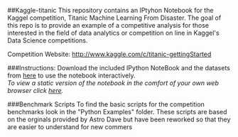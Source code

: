 ##Kaggle-titanic
This repository contains an IPtyhon Notebook for the Kaggel competition, Titanic Machine Learning From Disaster. The goal of this repo is to provide an example of a competitive analysis for those interested in the field of data analytics or competition on line in Kaggel's Data Science competitions. 


Competition Website: http://www.kaggle.com/c/titanic-gettingStarted


###Instructions:
Download the included IPython NoteBook and the datasets from [here](http://www.kaggle.com/c/titanic-gettingStarted/data) to use the notebook interactively.
<br />
_To view a static version of the notebook in the comfort of your own web browser click [here](http://nbviewer.ipython.org/urls/raw.github.com/agconti/kaggle-titanic/master/Titanic.ipynb)._

###Benchmark Scripts
To find the basic scripts for the competition benchmarks look in the "Python Examples" folder. These scripts are based on the orginals provided by Astro Dave but have been reworked so that they are easier to understand for new commers
